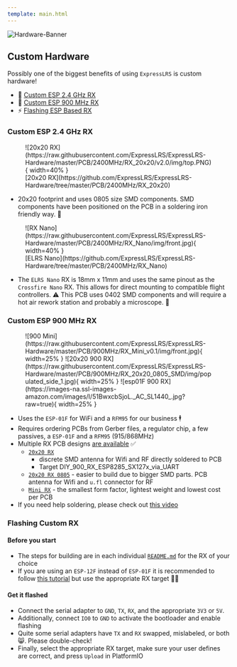```yaml
---
template: main.html
---
```

![Hardware-Banner](https://raw.githubusercontent.com/ExpressLRS/ExpressLRS-Hardware/master/img/hardware.png)

## Custom Hardware

Possibly one of the biggest benefits of using `ExpressLRS` is custom hardware!

- 📶 [Custom ESP 2.4 GHz RX](#custom-esp-24-ghz-rx)
- 📡 [Custom ESP 900 MHz RX](#custom-esp-900-mhz-rx)
- ⚡ [Flashing ESP Based RX](#flashing-custom-rx)

### Custom ESP 2.4 GHz RX

<figure markdown>
![20x20 RX](https://raw.githubusercontent.com/ExpressLRS/ExpressLRS-Hardware/master/PCB/2400MHz/RX_20x20/v2.0/img/top.PNG){ width=40% }
<figcaption markdown>[20x20 RX](https://github.com/ExpressLRS/ExpressLRS-Hardware/tree/master/PCB/2400MHz/RX_20x20)</figcaption>
</figure>

- 20x20 footprint and uses 0805 size SMD components. SMD components have been positioned on the PCB in a soldering iron friendly way. 🚸

<figure markdown>
![RX Nano](https://raw.githubusercontent.com/ExpressLRS/ExpressLRS-Hardware/master/PCB/2400MHz/RX_Nano/img/front.jpg){ width=40% }
<figcaption markdown>[ELRS Nano](https://github.com/ExpressLRS/ExpressLRS-Hardware/tree/master/PCB/2400MHz/RX_Nano)</figcaption>
</figure>

- The `ELRS Nano` RX is 18mm x 11mm and uses the same pinout as the `Crossfire Nano` RX. This allows for direct mounting to compatible flight controllers. ⚠️ This PCB uses 0402 SMD components and will require a hot air rework station and probably a microscope. 🔬

### Custom ESP 900 MHz RX

<figure markdown>
![900 Mini](https://raw.githubusercontent.com/ExpressLRS/ExpressLRS-Hardware/master/PCB/900MHz/RX_Mini_v0.1/img/front.jpg){ width=25% }
![20x20 900 RX](https://raw.githubusercontent.com/ExpressLRS/ExpressLRS-Hardware/master/PCB/900MHz/RX_20x20_0805_SMD/img/populated_side_1.jpg){ width=25% }
![esp01F 900 RX](https://images-na.ssl-images-amazon.com/images/I/51BwxcbSjoL._AC_SL1440_.jpg?raw=true){ width=25% }
</figure>

* Uses the `ESP-01F` for WiFi and a `RFM95` for our business 🕴️
* Requires ordering PCBs from Gerber files, a regulator chip, a few passives, a `ESP-01F` and a `RFM95` (915/868MHz)
* Multiple RX PCB designs [are available](https://github.com/ExpressLRS/ExpressLRS-Hardware/tree/master/PCB) ✅
    * [`20x20 RX`](https://github.com/ExpressLRS/ExpressLRS-Hardware/tree/master/PCB/900MHz/RX_20x20_0603_SMD)
        * discrete SMD antenna for Wifi and RF directly soldered to PCB
        * Target DIY_900_RX_ESP8285_SX127x_via_UART
    * [`20x20 RX 0805`](https://github.com/ExpressLRS/ExpressLRS-Hardware/tree/master/PCB/900MHz/RX_20x20_0805_SMD) - easier to build due to bigger SMD parts. PCB antenna for Wifi and `u.fl` connector for RF
    * [`Mini RX`](https://github.com/ExpressLRS/ExpressLRS-Hardware/tree/master/PCB/900MHz/RX_Mini_v1.1) - the smallest form factor, lightest weight and lowest cost per PCB
* If you need help soldering, please check out [this video](https://www.youtube.com/watch?v=fqHleZjTaH8)

### Flashing Custom RX

#### Before you start

* The steps for building are in each individual [`README.md`](https://github.com/ExpressLRS/ExpressLRS-Hardware/tree/master/PCB) for the RX of your choice
* If you are using an `ESP-12F` instead of `ESP-01F` it is recommended to follow [this tutorial](https://github.com/ExpressLRS/ExpressLRS/wiki/ESP-Backpack-Addon#board-esp12f) but use the appropriate RX target 🧑‍🏫

#### Get it flashed

* Connect the serial adapter to `GND`, `TX`, `RX`, and the appropriate `3V3` or `5V`.
* Additionally, connect `IO0` to `GND` to activate the bootloader and enable flashing
* Quite some serial adapters have `TX` and `RX` swapped, mislabeled, or both 😸. Please double-check!
* Finally, select the appropriate RX target, make sure your user defines are correct, and press `Upload` in PlatformIO
